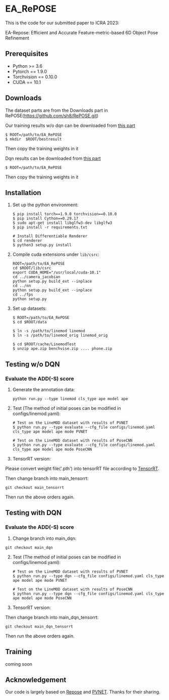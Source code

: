 # EA_RePOSE

This is the code for our submitted paper to ICRA 2023:

EA-Repose: Efficient and Accurate Feature-metric-based 6D Object Pose Refinement

## Prerequisites
- Python >= 3.6
- Pytorch == 1.9.0
- Torchvision == 0.10.0
- CUDA == 10.1

## Downloads
The dataset parts are from the Downloads part in RePOSE(https://github.com/sh8/RePOSE.git)

Our training results w/o dqn can be downloaded from [this part](https://drive.google.com/drive/folders/1gVRkrTW8oyjWFri4_5ZlneEyO_ejti8X?usp=sharing)

 
    $ ROOT=/path/to/EA_RePOSE
    $ mkdir  $ROOT/bestresult
 
    
Then copy the training weights in it

Dqn results can be downloaded from [this part](https://drive.google.com/drive/folders/1gdcLg-kuycxDlAUlaeo89bKEPZ-NkXX1?usp=sharing)

 
    $ ROOT=/path/to/EA_RePOSE
 
    
Then copy the training weights in it



## Installation

1. Set up the python environment:
    ```
    $ pip install torch==1.9.0 torchvision==0.10.0
    $ pip install Cython==0.29.17
    $ sudo apt-get install libglfw3-dev libglfw3
    $ pip install -r requirements.txt

    # Install Differentiable Renderer
    $ cd renderer
    $ python3 setup.py install
    ```
2. Compile cuda extensions under `lib/csrc`:
    ```
    ROOT=/path/to/EA_RePOSE
    cd $ROOT/lib/csrc
    export CUDA_HOME="/usr/local/cuda-10.1"
    cd ../camera_jacobian
    python setup.py build_ext --inplace
    cd ../nn
    python setup.py build_ext --inplace
    cd ../fps
    python setup.py
    ```
3. Set up datasets:
    ```
    $ ROOT=/path/to/EA_RePOSE
    $ cd $ROOT/data

    $ ln -s /path/to/linemod linemod
    $ ln -s /path/to/linemod_orig linemod_orig
 
    $ cd $ROOT/cache/LinemodTest
    $ unzip ape.zip benchvise.zip .... phone.zip
 
## Testing w/o DQN

### Evaluate the ADD(-S) score

1. Generate the annotation data:
    ```
    python run.py --type linemod cls_type ape model ape
    ```
2. Test (The method of initial poses can be modified in configs/linemod.yaml):
    ```
    # Test on the LineMOD dataset with results of PVNET
    $ python run.py --type evaluate --cfg_file configs/linemod.yaml cls_type ape model ape mode PVNET
    
    # Test on the LineMOD dataset with results of PoseCNN
    $ python run.py --type evaluate --cfg_file configs/linemod.yaml cls_type ape model ape mode PoseCNN
 
    ``` 
3. TensorRT version:

Please convert weight file('.pth') into tensorRT file according to [TensorRT](https://docs.nvidia.com/deeplearning/tensorrt/developer-guide/index.html).

Then change branch into main_tensorrt:
 ```
 git checkout main_tensorrt
 ```
Then run the above orders again.


## Testing with DQN

### Evaluate the ADD(-S) score
1. Change branch into main_dqn:
 ```
 git checkout main_dqn
 ```
 
2. Test (The method of initial poses can be modified in configs/linemod.yaml):
    ```
    # Test on the LineMOD dataset with results of PVNET
    $ python run.py --type dqn --cfg_file configs/linemod.yaml cls_type ape model ape mode PVNET
    
    # Test on the LineMOD dataset with results of PoseCNN
    $ python run.py --type dqn --cfg_file configs/linemod.yaml cls_type ape model ape mode PoseCNN
 
    ``` 
3. TensorRT version:

Then change branch into main_dqn_tensorrt:
 ```
 git checkout main_dqn_tensorrt
 ```
Then run the above orders again.

## Training

coming soon

    
## Acknowledgement
Our code is largely based on [Repose](https://github.com/sh8/RePOSE.git) and [PVNET](https://github.com/zju3dv/pvnet.git).  Thanks for their sharing.

